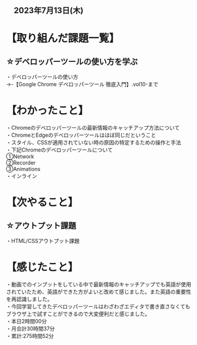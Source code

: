 ## 　2023年7月13日(木)
# 【取り組んだ課題一覧】
## ☆デベロッパーツールの使い方を学ぶ
・デベロッパーツールの使い方<br>
→-【Google Chrome デベロッパーツール 徹底入門】.vol10-まで<br>
# 【わかったこと】
・Chromeのデベロッパーツールの最新情報のキャッチアップ方法について<br>
・ChromeとEdgeのデベロッパーツールはほぼ同じだということ<br>
・スタイル、CSSが適用されていない時の原因の特定するための操作と手法<br>
・下記Chromeのデベロッパーツールについて<br>
①Network<br>
②Recorder<br>
③Animations<br>
・インライン<br>
# 【次やること】
## ☆アウトプット課題
・HTML/CSSアウトプット課題<br>
# 【感じたこと】
・動画でのインプットをしている中で最新情報のキャッチアップでも英語が使用されていたため、英語ができた方がよいと改めて感じました。また英語の重要性を再認識しました。<br>
・今回学習してきたデベロッパーツールはわざわざエディタで書き直さなくてもブラウザ上で試すことができるので大変便利だと感じました。<br>
・本日2時間00分<br>
・月合計30時間37分<br>
・累計:275時間52分<br>
